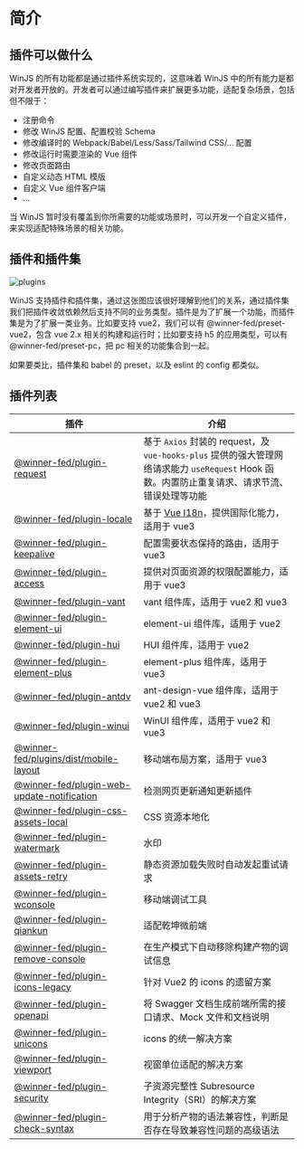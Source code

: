 # 简介

## 插件可以做什么

WinJS 的所有功能都是通过插件系统实现的，这意味着 WinJS 中的所有能力是都对开发者开放的。开发者可以通过编写插件来扩展更多功能，适配复杂场景，包括但不限于：

- 注册命令
- 修改 WinJS 配置、配置校验 Schema
- 修改编译时的 Webpack/Babel/Less/Sass/Tailwind CSS/... 配置
- 修改运行时需要渲染的 Vue 组件
- 修改页面路由
- 自定义动态 HTML 模版
- 自定义 Vue 组件客户端
- ...

当 WinJS 暂时没有覆盖到你所需要的功能或场景时，可以开发一个自定义插件，来实现适配特殊场景的相关功能。

## 插件和插件集

<img src="/images/plugins/plugins.jpeg" alt="plugins"/>

WinJS 支持插件和插件集，通过这张图应该很好理解到他们的关系，通过插件集我们把插件收敛依赖然后支持不同的业务类型。插件是为了扩展一个功能，而插件集是为了扩展一类业务。比如要支持
vue2，我们可以有 @winner-fed/preset-vue2，包含 vue 2.x 相关的构建和运行时；比如要支持 h5 的应用类型，可以有
@winner-fed/preset-pc，把 pc 相关的功能集合到一起。

如果要类比，插件集和 babel 的 preset，以及 eslint 的 config 都类似。

## 插件列表

| 插件                                                                       | 介绍                                                                                                 |
|--------------------------------------------------------------------------|----------------------------------------------------------------------------------------------------|
| [@winner-fed/plugin-request](./request.md)                               | 基于 `Axios` 封装的 request，及 `vue-hooks-plus` 提供的强大管理网络请求能力 `useRequest` Hook 函数。内置防止重复请求、请求节流、错误处理等功能 | 
| [@winner-fed/plugin-locale](./i18n.md)                                   | 基于 [Vue I18n](https://vue-i18n.intlify.dev/guide/)，提供国际化能力，适用于 vue3                                | 
| [@winner-fed/plugin-keepalive](./keepalive.md)                           | 配置需要状态保持的路由，适用于 vue3                                                                               | 
| [@winner-fed/plugin-access](./access.md)                                 | 提供对页面资源的权限配置能力，适用于 vue3                                                                            |
| [@winner-fed/plugin-vant](./uiframework.md#vant)                         | vant 组件库，适用于 vue2 和 vue3                                                                           |                                                                                 
| [@winner-fed/plugin-element-ui](./uiframework.md#elementui)              | element-ui 组件库，适用于 vue2                                                                            
| [@winner-fed/plugin-hui](./uiframework.md#hui)                           | HUI 组件库，适用于 vue2                                                                                   
| [@winner-fed/plugin-element-plus](./uiframework.md#elementplus)          | element-plus 组件库，适用于 vue3                                                                          | 
| [@winner-fed/plugin-antdv](./uiframework.md#antdv)                       | ant-design-vue 组件库，适用于 vue2 和 vue3                                                                 | 
| [@winner-fed/plugin-winui](./uiframework.md#winui)                       | WinUI 组件库，适用于 vue2 和 vue3                                                                          | 
| [@winner-fed/plugins/dist/mobile-layout](./mobilelayout.md)              | 移动端布局方案，适用于 vue3                                                                                   | 
| [@winner-fed/plugin-web-update-notification](./webupdatenotification.md) | 检测网页更新通知更新插件                                                                                       | 
| [@winner-fed/plugin-css-assets-local](./cssassetslocal.md)               | CSS 资源本地化                                                                                          | 
| [@winner-fed/plugin-watermark](./watermark.md)                           | 水印                                                                                                 | 
| [@winner-fed/plugin-assets-retry](./assetsretry.md)                      | 静态资源加载失败时自动发起重试请求                                                                                  | 
| [@winner-fed/plugin-wconsole](./wconsole.md)                             | 移动端调试工具                                                                                            |
| [@winner-fed/plugin-qiankun](./qiankun.md)                               | 适配乾坤微前端                                                                                            | 
| [@winner-fed/plugin-remove-console](./removeconsole.md)                  | 在生产模式下自动移除构建产物的调试信息                                                                                |
| [@winner-fed/plugin-icons-legacy](./iconslegacy.md)                      | 针对 Vue2 的 icons 的遗留方案                                                                              | 
| [@winner-fed/plugin-openapi](./openapi.md)                               | 将 Swagger 文档生成前端所需的接口请求、Mock 文件和文档说明                                                               | 
| [@winner-fed/plugin-unicons](./unicons.md)                               | icons 的统一解决方案                                                                                      | 
| [@winner-fed/plugin-viewport](./viewport.md)                             | 视窗单位适配的解决方案                                                                                        | 
| [@winner-fed/plugin-security](./security.md)                             | 子资源完整性 Subresource Integrity（SRI）的解决方案                                                             |
| [@winner-fed/plugin-check-syntax](./checksyntax.md)                      | 用于分析产物的语法兼容性，判断是否存在导致兼容性问题的高级语法                                                             | 
